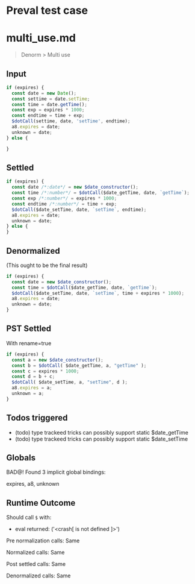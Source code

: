 # Preval test case

# multi_use.md

> Denorm > Multi use
>
>

## Input

`````js filename=intro
if (expires) {
  const date = new Date();
  const settime = date.setTime;
  const time = date.getTime();
  const exp = expires * 1000;
  const endtime = time + exp;
  $dotCall(settime, date, 'setTime', endtime);
  a8.expires = date;
  unknown = date;
} else {

}
`````


## Settled


`````js filename=intro
if (expires) {
  const date /*:date*/ = new $date_constructor();
  const time /*:number*/ = $dotCall($date_getTime, date, `getTime`);
  const exp /*:number*/ = expires * 1000;
  const endtime /*:number*/ = time + exp;
  $dotCall($date_setTime, date, `setTime`, endtime);
  a8.expires = date;
  unknown = date;
} else {
}
`````


## Denormalized
(This ought to be the final result)

`````js filename=intro
if (expires) {
  const date = new $date_constructor();
  const time = $dotCall($date_getTime, date, `getTime`);
  $dotCall($date_setTime, date, `setTime`, time + expires * 1000);
  a8.expires = date;
  unknown = date;
}
`````


## PST Settled
With rename=true

`````js filename=intro
if (expires) {
  const a = new $date_constructor();
  const b = $dotCall( $date_getTime, a, "getTime" );
  const c = expires * 1000;
  const d = b + c;
  $dotCall( $date_setTime, a, "setTime", d );
  a8.expires = a;
  unknown = a;
}
`````


## Todos triggered


- (todo) type trackeed tricks can possibly support static $date_getTime
- (todo) type trackeed tricks can possibly support static $date_setTime


## Globals


BAD@! Found 3 implicit global bindings:

expires, a8, unknown


## Runtime Outcome


Should call `$` with:
 - eval returned: ('<crash[ <ref> is not defined ]>')

Pre normalization calls: Same

Normalized calls: Same

Post settled calls: Same

Denormalized calls: Same

